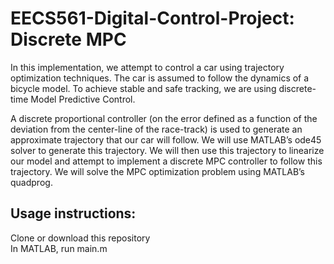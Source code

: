 # EECS561-Digital-Control-Project: Discrete MPC
In this implementation, we attempt to control a car using trajectory optimization techniques. The car is assumed to follow the dynamics of a bicycle model. To achieve stable and safe tracking, we are using discrete-time Model Predictive Control.

A discrete proportional controller (on the error defined as a function of the deviation from the center-line
of the race-track) is used to generate an approximate trajectory that our car will follow. We will use MATLAB’s ode45
solver to generate this trajectory. We will then use this trajectory to linearize our model and attempt to implement
a discrete MPC controller to follow this trajectory. We will solve the MPC optimization problem using MATLAB’s
quadprog.

## Usage instructions:
Clone or download this repository  
In MATLAB, run main.m
